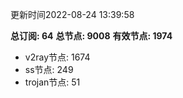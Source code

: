 更新时间2022-08-24 13:39:58

**总订阅: 64**
**总节点: 9008**
**有效节点: 1974**
- v2ray节点: 1674
- ss节点: 249
- trojan节点: 51
